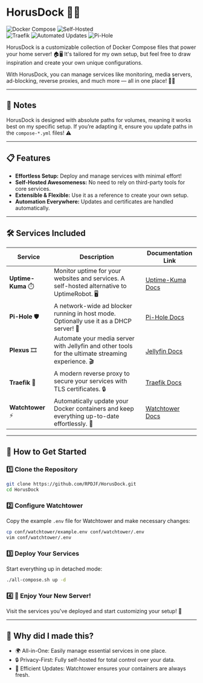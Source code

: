 # HorusDock 🚀🐳  

![Docker Compose](https://img.shields.io/badge/Docker-Compose-2496ED?logo=docker&logoColor=white&style=flat-square)
![Self-Hosted](https://img.shields.io/badge/Self--Hosted-Powered_by_You-ff69b4?style=flat-square)  
![Traefik](https://img.shields.io/badge/Reverse%20Proxy-Traefik-61DAFB?style=flat-square&logo=traefik&logoColor=white)
![Automated Updates](https://img.shields.io/badge/Automated%20Updates-Watchtower-25A162?style=flat-square&logo=dependabot&logoColor=white)
![Pi-Hole](https://img.shields.io/badge/Ad%20Blocking-Pi--Hole-FDDA0D?style=flat-square&logo=pihole&logoColor=white)

HorusDock is a customizable collection of Docker Compose files that power your home server! 🏠🖥️ It's tailored for my own setup, but feel free to draw inspiration and create your own unique configurations.  

With HorusDock, you can manage services like monitoring, media servers, ad-blocking, reverse proxies, and much more — all in one place! 🔧✨  

---

## 📝 Notes  
HorusDock is designed with absolute paths for volumes, meaning it works best on my specific setup. If you’re adapting it, ensure you update paths in the `compose-*.yml` files! ⚠️

---

## 📋 Features  
- **Effortless Setup:** Deploy and manage services with minimal effort!  
- **Self-Hosted Awesomeness:** No need to rely on third-party tools for core services.  
- **Extensible & Flexible:** Use it as a reference to create your own setup.  
- **Automation Everywhere:** Updates and certificates are handled automatically.  

---

## 🛠️ Services Included  

| Service           | Description                                                                                    | Documentation Link                         |  
|-------------------|------------------------------------------------------------------------------------------------|--------------------------------------------|  
| **Uptime-Kuma** ⏱️  | Monitor uptime for your websites and services. A self-hosted alternative to UptimeRobot. 🖥️  | [Uptime-Kuma Docs](https://github.com/louislam/uptime-kuma) |  
| **Pi-Hole** 🛡️   | A network-wide ad blocker running in host mode. Optionally use it as a DHCP server! 🚀          | [Pi-Hole Docs](https://github.com/pi-hole/pi-hole) |  
| **Plexus** 🎞️     | Automate your media server with Jellyfin and other tools for the ultimate streaming experience. 🎬 | [Jellyfin Docs](https://github.com/jellyfin/jellyfin) |  
| **Traefik** 🔀    | A modern reverse proxy to secure your services with TLS certificates. 🔒                         | [Traefik Docs](https://github.com/traefik/traefik) |  
| **Watchtower** ⚡  | Automatically update your Docker containers and keep everything up-to-date effortlessly. 🔄      | [Watchtower Docs](https://github.com/containrrr/watchtower) |  

---

## 🚀 How to Get Started  

### 1️⃣ Clone the Repository  
```bash  
git clone https://github.com/RPDJF/HorusDock.git  
cd HorusDock  
```
### 2️⃣ Configure Watchtower
Copy the example `.env` file for Watchtower and make necessary changes:
```bash	
cp conf/watchtower/example.env conf/watchtower/.env  
vim conf/watchtower/.env  
```
### 3️⃣ Deploy Your Services
Start everything up in detached mode:
```bash
./all-compose.sh up -d  
```
### 4️⃣ 🎉 Enjoy Your New Server!
Visit the services you've deployed and start customizing your setup! 🚀

---

## 🌟 Why did I made this?
- 🌍 All-in-One: Easily manage essential services in one place.
- 🔒 Privacy-First: Fully self-hosted for total control over your data.
- 🔄 Efficient Updates: Watchtower ensures your containers are always fresh.